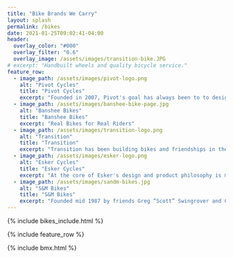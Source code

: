 ```yaml
---
title: "Bike Brands We Carry"
layout: splash
permalink: /bikes
date: 2021-01-25T09:02:41-04:00
header:
  overlay_color: "#000"
  overlay_filter: "0.6"
  overlay_image: /assets/images/transition-bike.JPG
# excerpt: "Handbuilt wheels and quality bicycle service."
feature_row:
  - image_path: /assets/images/pivot-logo.png
    alt: "Pivot Cycles"
    title: "Pivot Cycles"
    excerpt: "Founded in 2007, Pivot's goal has always been to to design and build the world's best performing bicycles."
  - image_path: /assets/images/banshee-bike-page.jpg
    alt: "Banshee Bikes"
    title: "Banshee Bikes"
    excerpt: "Real Bikes for Real Riders"
  - image_path: /assets/images/transition-logo.png
    alt: "Transition"
    title: "Transition"
    excerpt: "Transition has been building bikes and friendships in the mountain bike community for almost 20 years."
  - image_path: /assets/images/esker-logo.png
    alt: "Esker Cycles"
    title: "Esker Cycles"
    excerpt: "At the core of Esker's design and product philosophy is making bikes that you will enjoy throughout the entire ride, no matter where the trail takes you. "
  - image_path: /assets/images/sandm-bikes.jpg
    alt: "S&M Bikes"
    title: "S&M Bikes"
    excerpt: "Founded mid 1987 by friends Greg “Scott” Swingrover and Chris “Mad Dog” Moeller, S&M Bikes was created to craft BMX bikes that could handle the use and abuse the founders and their friends were dishing out."
---
```


{% include bikes_include.html %}

{% include feature_row %}

{% include bmx.html %}